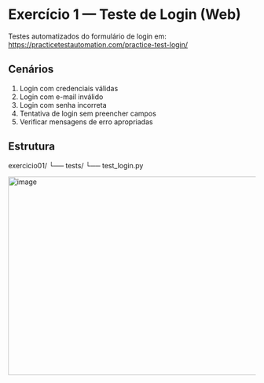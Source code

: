 # Exercício 1 — Teste de Login (Web)

Testes automatizados do formulário de login em:
https://practicetestautomation.com/practice-test-login/

## Cenários

1. Login com credenciais válidas
2. Login com e-mail inválido
3. Login com senha incorreta
4. Tentativa de login sem preencher campos
5. Verificar mensagens de erro apropriadas

## Estrutura
exercicio01/
└── tests/
└── test_login.py


<img width="1210" height="404" alt="image" src="https://github.com/user-attachments/assets/fdcce201-c221-4a95-81db-69884c03246c" />
